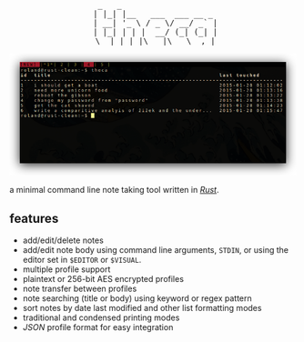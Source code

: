 <pre align="center">  _   _                    
 | |_| |__   ___  ___ __ _ 
 | __| '_ \ / _ \/ __/ _` |
 | |_| | | |  __/ (_| (_| |
  \__|_| |_|\___|\___\__,_| 
</code></pre>

![example usage of theca](screenshots/1.png)

a minimal command line note taking tool written in [*Rust*](http://www.rust-lang.org/).

## features

* add/edit/delete notes
* add/edit note body using command line arguments, `STDIN`, or using the editor set in `$EDITOR` or `$VISUAL`.
* multiple profile support
* plaintext or 256-bit AES encrypted profiles
* note transfer between profiles
* note searching (title or body) using keyword or regex pattern
* sort notes by date last modified and other list formatting modes
* traditional and condensed printing modes
* *JSON* profile format for easy integration
